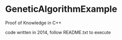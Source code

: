 # GeneticAlgorithmExample
Proof of Knowledge in C++

code written in 2014, follow README.txt to execute
